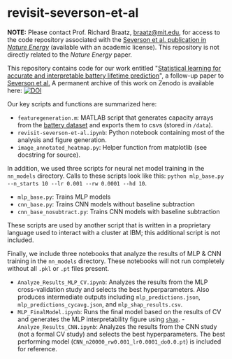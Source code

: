 # revisit-severson-et-al

**NOTE:** Please contact Prof. Richard Braatz, braatz@mit.edu, for access to the code repository associated with the [Severson et al. publication in *Nature Energy*](https://doi.org/10.1038/s41560-019-0356-8) (available with an academic license). This repository is not directly related to the *Nature Energy* paper.

This repository contains code for our work entitled "[Statistical learning for accurate and interpretable battery lifetime prediction](https://arxiv.org/abs/2101.01885)", a follow-up paper to [Severson et al.](https://doi.org/10.1038/s41560-019-0356-8) A permanent archive of this work on Zenodo is available here:
[![DOI](https://zenodo.org/badge/282795046.svg)](https://zenodo.org/badge/latestdoi/282795046)

Our key scripts and functions are summarized here:
- `featuregeneration.m`: MATLAB script that generates capacity arrays from the [battery dataset](https://data.matr.io/1/projects/5c48dd2bc625d700019f3204) and exports them to csvs (stored in `/data`).
- `revisit-severson-et-al.ipynb`: Python notebook containing most of the analysis and figure generation.
- `image_annotated_heatmap.py`: Helper function from matplotlib (see docstring for source).

In addition, we used three scripts for neural net model training in the `nn_models` directory.
Calls to these scripts look like this:
`python mlp_base.py --n_starts 10 --lr 0.001 --rw 0.0001 --hd 10`.
- `mlp_base.py`: Trains MLP models
- `cnn_base.py`: Trains CNN models without baseline subtraction
- `cnn_base_nosubtract.py`: Trains CNN models with baseline subtraction

These scripts are used by another script that is written
in a proprietary language used to interact with a cluster at IBM;
this additional script is not included.

Finally, we include three notebooks that analyze the results of MLP & CNN training
in the `nn_models` directory.
These notebooks will not run completely without all `.pkl` or `.pt` files present.
- `Analyze_Results_MLP_CV.ipynb`: Analyzes the results from the MLP cross-validation study and selects the best hyperparameters. Also produces intermediate outputs including `mlp_predictions.json`, `mlp_predictions_cycavg.json`, and `mlp_shap_results.csv`.
- `MLP_FinalModel.ipynb`: Runs the final model based on the results of CV and generates the MLP interpretability figure using [`shap`](https://github.com/slundberg/shap).
-`Analyze_Results_CNN.ipynb`: Analyzes the results from the CNN study
(not a formal CV study) and selects the best hyperparameters. The best performing model (`CNN_n20000_rw0.001_lr0.0001_do0.0.pt`) 
is included for reference.

